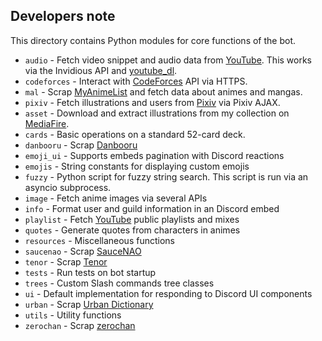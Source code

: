 ## Developers note
This directory contains Python modules for core functions of the bot.
- `audio` - Fetch video snippet and audio data from [YouTube](https://youtube.com). This works via the Invidious API and [youtube_dl](https://pypi.org/project/youtube_dl).
- `codeforces` - Interact with [CodeForces](https://codeforces.com) API via HTTPS.
- `mal` - Scrap [MyAnimeList](https://myanimelist.net) and fetch data about animes and mangas.
- `pixiv` - Fetch illustrations and users from [Pixiv](https://www.pixiv.net) via Pixiv AJAX.
- `asset` - Download and extract illustrations from my collection on [MediaFire](https://www.mediafire.com).
- `cards` - Basic operations on a standard 52-card deck.
- `danbooru` - Scrap [Danbooru](https://danbooru.donmai.us)
- `emoji_ui` - Supports embeds pagination with Discord reactions
- `emojis` - String constants for displaying custom emojis
- `fuzzy` - Python script for fuzzy string search. This script is run via an asyncio subprocess.
- `image` - Fetch anime images via several APIs
- `info` - Format user and guild information in an Discord embed
- `playlist` - Fetch [YouTube](https://youtube.com) public playlists and mixes
- `quotes` - Generate quotes from characters in animes
- `resources` - Miscellaneous functions
- `saucenao` - Scrap [SauceNAO](https://saucenao.com)
- `tenor` - Scrap [Tenor](https://tenor.com)
- `tests` - Run tests on bot startup
- `trees` - Custom Slash commands tree classes
- `ui` - Default implementation for responding to Discord UI components
- `urban` - Scrap [Urban Dictionary](https://www.urbandictionary.com)
- `utils` - Utility functions
- `zerochan` - Scrap [zerochan](https://www.zerochan.net)
